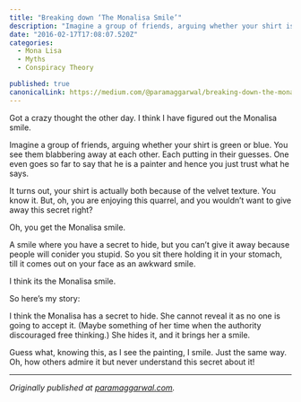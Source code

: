 ```yaml
---
title: "Breaking down ‘The Monalisa Smile’"
description: "Imagine a group of friends, arguing whether your shirt is green or blue. You see them blabbering away at each other. Each putting in their guesses. One even goes so far to say that he is a painter…"
date: "2016-02-17T17:08:07.520Z"
categories: 
  - Mona Lisa
  - Myths
  - Conspiracy Theory

published: true
canonicalLink: https://medium.com/@paramaggarwal/breaking-down-the-monalisa-smile-ee8b59f8ea02
---
```


Got a crazy thought the other day. I think I have figured out the Monalisa smile.

Imagine a group of friends, arguing whether your shirt is green or blue. You see them blabbering away at each other. Each putting in their guesses. One even goes so far to say that he is a painter and hence you just trust what he says.

It turns out, your shirt is actually both because of the velvet texture. You know it. But, oh, you are enjoying this quarrel, and you wouldn’t want to give away this secret right?

Oh, you get the Monalisa smile.

A smile where you have a secret to hide, but you can’t give it away because people will conider you stupid. So you sit there holding it in your stomach, till it comes out on your face as an awkward smile.

I think its the Monalisa smile.

So here’s my story:

I think the Monalisa has a secret to hide. She cannot reveal it as no one is going to accept it. (Maybe something of her time when the authority discouraged free thinking.) She hides it, and it brings her a smile.

Guess what, knowing this, as I see the painting, I smile. Just the same way. Oh, how others admire it but never understand this secret about it!

---

_Originally published at_ [_paramaggarwal.com_](http://paramaggarwal.com/post/28898629674/breaking-down-the-monalisa-smile)_._